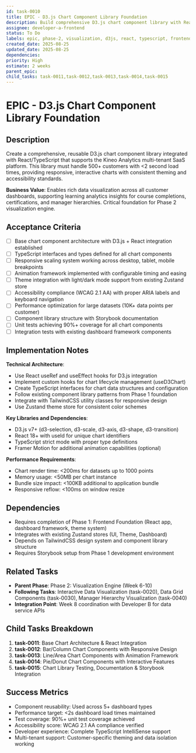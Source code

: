 ```yaml
---
id: task-0010
title: EPIC - D3.js Chart Component Library Foundation
description: Build comprehensive D3.js chart component library with React integration for Kineo Analytics multi-tenant SaaS platform
assignee: developer-a-frontend
status: To Do
labels: epic, phase-2, visualization, d3js, react, typescript, frontend
created_date: 2025-08-25
updated_date: 2025-08-25
dependencies: 
priority: High
estimate: 2 weeks
parent_epic: 
child_tasks: task-0011,task-0012,task-0013,task-0014,task-0015
---
```


# EPIC - D3.js Chart Component Library Foundation

## Description
Create a comprehensive, reusable D3.js chart component library integrated with React/TypeScript that supports the Kineo Analytics multi-tenant SaaS platform. This library must handle 500+ customers with <2 second load times, providing responsive, interactive charts with consistent theming and accessibility standards.

**Business Value**: Enables rich data visualization across all customer dashboards, supporting learning analytics insights for course completions, certifications, and manager hierarchies. Critical foundation for Phase 2 visualization engine.

## Acceptance Criteria
- [ ] Base chart component architecture with D3.js + React integration established
- [ ] TypeScript interfaces and types defined for all chart components
- [ ] Responsive scaling system working across desktop, tablet, mobile breakpoints
- [ ] Animation framework implemented with configurable timing and easing
- [ ] Theme integration with light/dark mode support from existing Zustand store
- [ ] Accessibility compliance (WCAG 2.1 AA) with proper ARIA labels and keyboard navigation
- [ ] Performance optimization for large datasets (10K+ data points per customer)
- [ ] Component library structure with Storybook documentation
- [ ] Unit tests achieving 90%+ coverage for all chart components
- [ ] Integration tests with existing dashboard framework components

## Implementation Notes
**Technical Architecture**:
- Use React useRef and useEffect hooks for D3.js integration
- Implement custom hooks for chart lifecycle management (useD3Chart)
- Create TypeScript interfaces for chart data structures and configuration
- Follow existing component library patterns from Phase 1 foundation
- Integrate with TailwindCSS utility classes for responsive design
- Use Zustand theme store for consistent color schemes

**Key Libraries and Dependencies**:
- D3.js v7+ (d3-selection, d3-scale, d3-axis, d3-shape, d3-transition)
- React 18+ with useId for unique chart identifiers
- TypeScript strict mode with proper type definitions
- Framer Motion for additional animation capabilities (optional)

**Performance Requirements**:
- Chart render time: <200ms for datasets up to 1000 points
- Memory usage: <50MB per chart instance
- Bundle size impact: <100KB additional to application bundle
- Responsive reflow: <100ms on window resize

## Dependencies
- Requires completion of Phase 1: Frontend Foundation (React app, dashboard framework, theme system)
- Integrates with existing Zustand stores (UI, Theme, Dashboard)
- Depends on TailwindCSS design system and component library structure
- Requires Storybook setup from Phase 1 development environment

## Related Tasks
- **Parent Phase**: Phase 2: Visualization Engine (Week 6-10)
- **Following Tasks**: Interactive Data Visualization (task-0020), Data Grid Components (task-0030), Manager Hierarchy Visualization (task-0040)
- **Integration Point**: Week 8 coordination with Developer B for data service APIs

## Child Tasks Breakdown
1. **task-0011**: Base Chart Architecture & React Integration
2. **task-0012**: Bar/Column Chart Components with Responsive Design
3. **task-0013**: Line/Area Chart Components with Animation Framework
4. **task-0014**: Pie/Donut Chart Components with Interactive Features
5. **task-0015**: Chart Library Testing, Documentation & Storybook Integration

## Success Metrics
- Component reusability: Used across 5+ dashboard types
- Performance target: <2s dashboard load times maintained
- Test coverage: 90%+ unit test coverage achieved
- Accessibility score: WCAG 2.1 AA compliance verified
- Developer experience: Complete TypeScript IntelliSense support
- Multi-tenant support: Customer-specific theming and data isolation working
